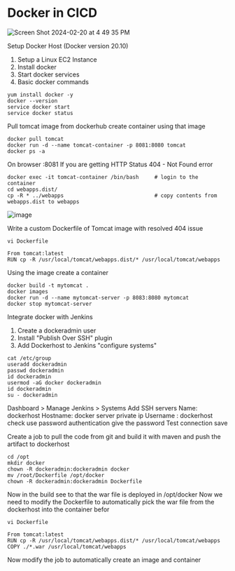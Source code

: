 # Docker in CICD

![Screen Shot 2024-02-20 at 4 49 35 PM](https://github.com/tspoorthyreddy/CICD-with-Git-Jenkins-Ansible-K8s/assets/93954534/e92f1210-93da-435a-8db2-273e08e4c88b)

Setup Docker Host (Docker version 20.10)
1. Setup a Linux EC2 Instance
2. Install docker
3. Start docker services
4. Basic docker commands

```
yum install docker -y
docker --version
service docker start
service docker status
```

Pull tomcat image from dockerhub
create container using that image

```
docker pull tomcat
docker run -d --name tomcat-container -p 8081:8080 tomcat
docker ps -a
```

On browser <server pub IP>:8081
If you are getting HTTP Status 404 - Not Found error
```
docker exec -it tomcat-container /bin/bash     # login to the container
cd webapps.dist/
cp -R * ../webapps                             # copy contents from webapps.dist to webapps
```

![image](https://github.com/tspoorthyreddy/CICD-with-Git-Jenkins-Ansible-K8s/assets/93954534/fc9b516e-b18c-4a46-81fa-ebfb206dbd85)

Write a custom Dockerfile of Tomcat image with resolved 404 issue

```
vi Dockerfile

From tomcat:latest
RUN cp -R /usr/local/tomcat/webapps.dist/* /usr/local/tomcat/webapps
```
Using the image create a container
```
docker build -t mytomcat .
docker images
docker run -d --name mytomcat-server -p 8083:8080 mytomcat
docker stop mytomcat-server
```
Integrate docker with Jenkins
1. Create a dockeradmin user
2. Install "Publish Over SSH" plugin
3. Add Dockerhost to Jenkins "configure systems"

```
cat /etc/group
useradd dockeradmin
passwd dockeradmin
id dockeradmin
usermod -aG docker dockeradmin
id dockeradmin
su - dockeradmin
```
Dashboard > Manage Jenkins > Systems
Add SSH servers
Name: dockerhost
Hostname: docker server private ip
Username : dockerhost
check use password authentication
give the password
Test connection
save

Create a job to pull the code from git and build it with maven and push the artifact to dockerhost
```
cd /opt
mkdir docker
chown -R dockeradmin:dockeradmin docker
mv /root/Dockerfile /opt/docker
chown -R dockeradmin:dockeradmin Dockerfile
```
Now in the build see to that the war file is deployed in /opt/docker
Now we need to modify the Dockerfile to automatically pick the war file from the dockerhost into the container
befor
 ```
vi Dockerfile

From tomcat:latest
RUN cp -R /usr/local/tomcat/webapps.dist/* /usr/local/tomcat/webapps
COPY ./*.war /usr/local/tomcat/webapps

```

Now modify the job to automatically create an image and container

